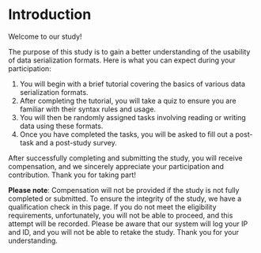 # Introduction

Welcome to our study!

The purpose of this study is to gain a better understanding of the usability of data serialization formats. Here is what you can expect during your participation:

1. You will begin with a brief tutorial covering the basics of various data serialization formats.
2. After completing the tutorial, you will take a quiz to ensure you are familiar with their syntax rules and usage.
3. You will then be randomly assigned tasks involving reading or writing data using these formats.
4. Once you have completed the tasks, you will be asked to fill out a post-task and a post-study survey.

After successfully completing and submitting the study, you will receive compensation, and we sincerely appreciate your participation and contribution. Thank you for taking part!

**Please note**: Compensation will not be provided if the study is not fully completed or submitted. To ensure the integrity of the study, we have a qualification check in this page. If you do not meet the eligibility requirements, unfortunately, you will not be able to proceed, and this attempt will be recorded. Please be aware that our system will log your IP and ID, and you will not be able to retake the study. Thank you for your understanding.








